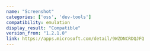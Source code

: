 ```yaml
---
name: "Screenshot"
categories: ['oss', 'dev-tools']
compatibility: emulation
display_result: "Compatible"
version_from: "1.2.1.0"
link: https://apps.microsoft.com/detail/9WZDNCRDQJFQ
---
```

